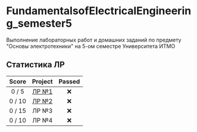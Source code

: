 # FundamentalsofElectricalEngineering_semester5
Выполнение лабораторных работ и домашних заданий по предмету "Основы электротехники" на 5-ом семестре Университета ИТМО

## Статистика ЛР

| Score   | Project        | Passed |
| :---:   | :---:          | :---:  | 
| 0 / 5   | [ЛР №1](lab1)  | ❌     |
| 0 / 10  | [ЛР №2](lab2)  | ❌     |
| 0 / 15  | ЛР №3          | ❌     |
| 0 / 10  | ЛР №4          | ❌     |
